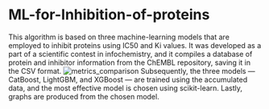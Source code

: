 # ML-for-Inhibition-of-proteins
This algorithm is based on three machine-learning models that are employed to inhibit proteins using IC50 and Ki values. It was developed as a part of a scientific contest in infochemistry, and it compiles a database of protein and inhibitor information from the ChEMBL repository, saving it in the CSV format.
![metrics_comparison](https://github.com/user-attachments/assets/a1e119cc-438a-4e12-b6c5-893cdd483a20)
Subsequently, the three models — CatBoost, LightGBM, and XGBoost — are trained using the accumulated data, and the most effective model is chosen using scikit-learn. Lastly, graphs are produced from the chosen model.

